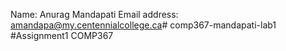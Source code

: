Name: Anurag Mandapati
Email address: amandapa@my.centennialcollege.ca# comp367-mandapati-lab1
#Assignment1 COMP367
